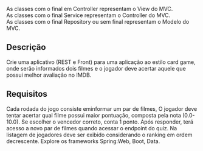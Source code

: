 As classes com o final em Controller representam o View do MVC.  
As classes com o final Service representam o Controller do MVC.  
As classes com o final Repository ou sem final representam o Modelo do MVC.


## Descrição
Crie uma aplicativo (REST e Front) para uma aplicação ao estilo card game, onde serão informados dois filmes e o jogador deve acertar aquele que possui melhor avaliação no IMDB.

## Requisitos
Cada rodada do jogo consiste eminformar um par de filmes,
O jogador deve tentar acertar qual filme possui maior pontuação, composta pela nota (0.0-10.0).
Se escolher o vencedor correto, conta 1 ponto. Após responder, terá acesso a novo par de filmes quando acessar o endpoint do quiz.
Na listagem de jogadores deve ser exibido considerando o ranking em ordem decrescente.
Explore os frameworks Spring:Web, Boot, Data.